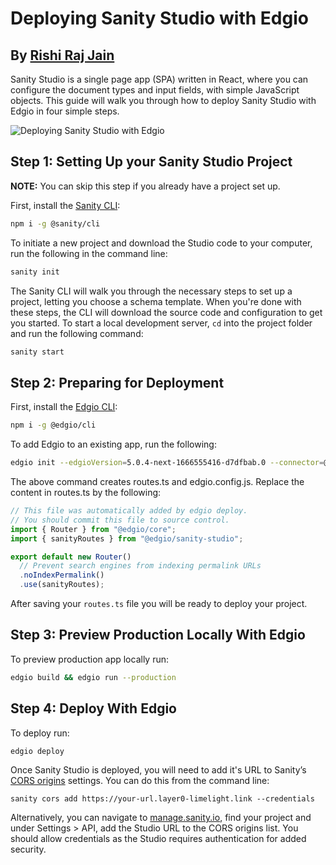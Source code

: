 # Deploying Sanity Studio with Edgio

## By [Rishi Raj Jain](https://rishi.app)

Sanity Studio is a single page app (SPA) written in React, where you can configure the document types and input fields, with simple JavaScript objects. This guide will walk you through how to deploy Sanity Studio with Edgio in four simple steps.

![Deploying Sanity Studio with Edgio](https://cdn.sanity.io/images/81pocpw8/production/a430c6c7d8de38357ddb99a38876ca955a16c9ee-1200x630.png?w=800&h=420&fit=clip&auto=format)

## Step 1: Setting Up your Sanity Studio Project

**NOTE:** You can skip this step if you already have a project set up.

First, install the [Sanity CLI](https://www.npmjs.com/package/@sanity/cli):

```bash
npm i -g @sanity/cli
```

To initiate a new project and download the Studio code to your computer, run the following in the command line:

```bash
sanity init
```

The Sanity CLI will walk you through the necessary steps to set up a project, letting you choose a schema template. When you're done with these steps, the CLI will download the source code and configuration to get you started. To start a local development server, `cd` into the project folder and run the following command:

```bash
sanity start
```

## Step 2: Preparing for Deployment

First, install the [Edgio CLI](https://www.npmjs.com/package/@edgio/cli):

```bash
npm i -g @edgio/cli
```

To add Edgio to an existing app, run the following:

```bash
edgio init --edgioVersion=5.0.4-next-1666555416-d7dfbab.0 --connector=@edgio/sanity-studio
```

The above command creates routes.ts and edgio.config.js. Replace the content in routes.ts by the following:

```ts
// This file was automatically added by edgio deploy.
// You should commit this file to source control.
import { Router } from "@edgio/core";
import { sanityRoutes } from "@edgio/sanity-studio";

export default new Router()
  // Prevent search engines from indexing permalink URLs
  .noIndexPermalink()
  .use(sanityRoutes);
```

After saving your `routes.ts` file you will be ready to deploy your project.

## Step 3: Preview Production Locally With Edgio

To preview production app locally run:

```bash
edgio build && edgio run --production
```

## Step 4: Deploy With Edgio

To deploy run:

```bash
edgio deploy
```

Once Sanity Studio is deployed, you will need to add it's URL to Sanity’s [CORS origins](https://www.sanity.io/docs/front-ends/cors) settings. You can do this from the command line:

`sanity cors add https://your-url.layer0-limelight.link --credentials`

Alternatively, you can navigate to [manage.sanity.io](https://manage.sanity.io/), find your project and under Settings > API, add the Studio URL to the CORS origins list. You should allow credentials as the Studio requires authentication for added security.
